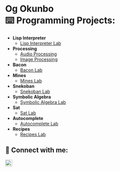 <h1>Og Okunbo <br/><a

<h2>⌨️ Programming Projects:</h2>

- <b>Lisp Interpreter</b>
  - [Lisp Interpreter Lab](https://github.com/oghogh0/Lisp_Interpreter_Lab)
- <b>Processing</b>
  - [Audio Processing](https://github.com/oghogh0/Audio-Processing-Lab)
  - [Image Processing](https://github.com/oghogh0/Image-Processing-Lab/tree/main)
- <b>Bacon</b>
  - [Bacon Lab](https://github.com/oghogh0/Bacon-Lab)
- <b>Mines</b>
  - [Mines Lab](https://github.com/oghogh0/Mines-Lab)
- <b>Snekoban</b>
  - [Snekoban Lab](https://github.com/oghogh0/Snekoban-Lab)
- <b>Symbolic Algebra</b>
  - [Symbolic Algebra Lab](https://github.com/oghogh0/Symbolic-Algebra-Lab)
- <b>Sat</b>
  - [Sat Lab](https://github.com/oghogh0/SAT-Lab)
- <b>Autocomplete</b>
  - [Autocomplete Lab](https://github.com/oghogh0/Autocomplete-Lab)
- <b>Recipes</b>
  - [Recipes Lab](https://github.com/oghogh0/Recipes-Lab)


<h2> 📲 Connect with me:</h2>


[<img align="left" alt="JoshMadakor | LinkedIn" width="22px" src="https://cdn.jsdelivr.net/npm/simple-icons@v3/icons/linkedin.svg" />][linkedin]

[linkedin]: https://www.linkedin.com/in/oghogho-okunbo-90290b228/

<!--
**joshmadakor1/joshmadakor1** is a ✨ _special_ ✨ repository because its `README.md` (this file) appears on your GitHub profile.

Here are some ideas to get you started:

- 🔭 I’m currently working on ...
- 🌱 I’m currently learning ...
- 👯 I’m looking to collaborate on ...
- 🤔 I’m looking for help with ...
- 💬 Ask me about ...
- 📫 How to reach me: ...
- 😄 Pronouns: ...
- ⚡ Fun fact: ...
-->
